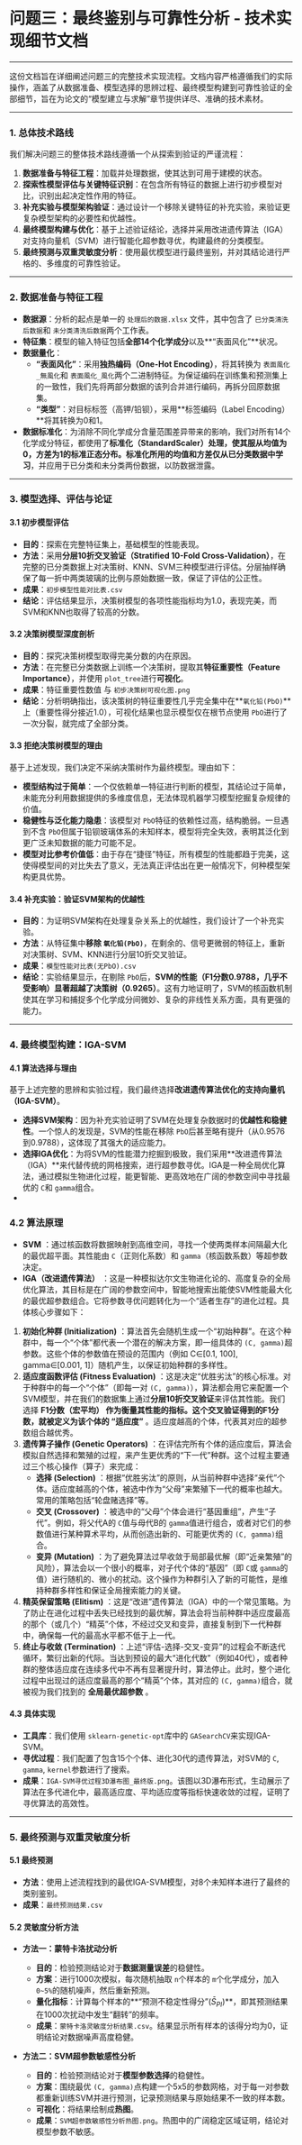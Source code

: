 # 问题三：最终鉴别与可靠性分析 - 技术实现细节文档

---

这份文档旨在详细阐述问题三的完整技术实现流程。文档内容严格遵循我们的实际操作，涵盖了从数据准备、模型选择的思辨过程、最终模型构建到可靠性验证的全部细节，旨在为论文的“模型建立与求解”章节提供详尽、准确的技术素材。

---

### **1. 总体技术路线**

我们解决问题三的整体技术路线遵循一个从探索到验证的严谨流程：

1. **数据准备与特征工程**：加载并处理数据，使其达到可用于建模的状态。
2. **探索性模型评估与关键特征识别**：在包含所有特征的数据上进行初步模型对比，识别出起决定性作用的特征。
3. **补充实验与模型架构验证**：通过设计一个移除关键特征的补充实验，来验证更复杂模型架构的必要性和优越性。
4. **最终模型构建与优化**：基于上述验证结论，选择并采用改进遗传算法（IGA）对支持向量机（SVM）进行智能化超参数寻优，构建最终的分类模型。
5. **最终预测与双重灵敏度分析**：使用最优模型进行最终鉴别，并对其结论进行严格的、多维度的可靠性验证。

---

### **2. 数据准备与特征工程**

- **数据源**：分析的起点是单一的 `处理后的数据.xlsx` 文件，其中包含了 `已分类清洗后数据`和 `未分类清洗后数据`两个工作表。
- **特征集**：模型的输入特征包括**全部14个化学成分**以及**“表面风化”**状况。
- **数据量化**：
  - **“表面风化”**：采用**独热编码（One-Hot Encoding）**，将其转换为 `表面風化_無風化`和 `表面風化_風化`两个二进制特征。为保证编码在训练集和预测集上的一致性，我们先将两部分数据的该列合并进行编码，再拆分回原数据集。
  - **“类型”**：对目标标签（高钾/铅钡），采用**标签编码（Label Encoding）**将其转换为0和1。
- **数据标准化**：为消除不同化学成分含量范围差异带来的影响，我们对所有14个化学成分特征，都使用了**标准化（StandardScaler）**处理，使其服从均值为0，方差为1的标准正态分布。标准化所用的均值和方差**仅从已分类数据中学习**，并应用于已分类和未分类两份数据，以防数据泄露。

---

### **3. 模型选择、评估与论证**

#### **3.1 初步模型评估**

- **目的**：探索在完整特征集上，基础模型的性能表现。
- **方法**：采用**分层10折交叉验证（Stratified 10-Fold Cross-Validation）**，在完整的已分类数据上对决策树、KNN、SVM三种模型进行评估。分层抽样确保了每一折中两类玻璃的比例与原始数据一致，保证了评估的公正性。
- **成果**：`初步模型性能对比表.csv`
- **结论**：评估结果显示，决策树模型的各项性能指标均为1.0，表现完美，而SVM和KNN也取得了较高的分数。

#### **3.2 决策树模型深度剖析**

- **目的**：探究决策树模型取得完美分数的内在原因。
- **方法**：在完整已分类数据上训练一个决策树，提取其**特征重要性（Feature Importance）**，并使用 `plot_tree`进行**可视化**。
- **成果**：特征重要性数值 与 `初步决策树可视化图.png`
- **结论**：分析明确指出，该决策树的特征重要性几乎完全集中在**`氧化铅(PbO)`**上（重要性得分接近1.0），可视化结果也显示模型仅在根节点使用 `PbO`进行了一次分裂，就完成了全部分类。

#### **3.3 拒绝决策树模型的理由**

基于上述发现，我们决定不采纳决策树作为最终模型。理由如下：

- **模型结构过于简单**：一个仅依赖单一特征进行判断的模型，其结论过于简单，未能充分利用数据提供的多维度信息，无法体现机器学习模型挖掘复杂规律的价值。
- **稳健性与泛化能力隐患**：该模型对 `PbO`特征的依赖性过高，结构脆弱。一旦遇到不含 `PbO`但属于铅钡玻璃体系的未知样本，模型将完全失效，表明其泛化到更广泛未知数据的能力可能不足。
- **模型对比参考价值低**：由于存在“捷径”特征，所有模型的性能都趋于完美，这使得模型间的对比失去了意义，无法真正评估出在更一般情况下，何种模型架构更具优势。

#### **3.4 补充实验：验证SVM架构的优越性**

- **目的**：为证明SVM架构在处理复杂关系上的优越性，我们设计了一个补充实验。
- **方法**：从特征集中**移除 `氧化铅(PbO)`**，在剩余的、信号更微弱的特征上，重新对决策树、SVM、KNN进行分层10折交叉验证。
- **成果**：`模型性能对比表(无PbO).csv`
- **结论**：实验结果显示，在剔除 `PbO`后，**SVM的性能（F1分数0.9788，几乎不受影响）显著超越了决策树（0.9265）**。这有力地证明了，SVM的核函数机制使其在学习和捕捉多个化学成分间微妙、复杂的非线性关系方面，具有更强的能力。

---

### **4. 最终模型构建：IGA-SVM**

#### **4.1 算法选择与理由**

基于上述完整的思辨和实验过程，我们最终选择**改进遗传算法优化的支持向量机（IGA-SVM）**。

- **选择SVM架构**：因为补充实验证明了SVM在处理复杂数据时的**优越性和稳健性**。一个惊人的发现是，SVM的性能在移除 `PbO`后甚至略有提升（从0.9576到0.9788），这体现了其强大的适应能力。
- **选择IGA优化**：为将SVM的性能潜力挖掘到极致，我们采用**改进遗传算法（IGA）**来代替传统的网格搜索，进行超参数寻优。IGA是一种全局优化算法，通过模拟生物进化过程，能更智能、更高效地在广阔的参数空间中寻找最优的 `C`和 `gamma`组合。
- 

### **4.2 算法原理**

* **SVM** ：通过核函数将数据映射到高维空间，寻找一个使两类样本间隔最大化的最优超平面。其性能由 `C`（正则化系数）和 `gamma`（核函数系数）等超参数决定。
* **IGA（改进遗传算法）** ：这是一种模拟达尔文生物进化论的、高度复杂的全局优化算法，其目标是在广阔的参数空间中，智能地搜索出能使SVM性能最大化的最优超参数组合。它将参数寻优问题转化为一个“适者生存”的进化过程。具体核心步骤如下：

1. **初始化种群 (Initialization)** ：算法首先会随机生成一个“初始种群”。在这个种群中，每一个“个体”都代表一个潜在的解决方案，即一组具体的 `(C, gamma)`超参数。这些个体的参数值在预设的范围内（例如 C∈[0.1, 100], gamma∈[0.001, 1]）随机产生，以保证初始种群的多样性。
2. **适应度函数评估 (Fitness Evaluation)** ：这是决定“优胜劣汰”的核心标准。对于种群中的每一个“个体”（即每一对 `(C, gamma)`），算法都会用它来配置一个SVM模型，并在我们的数据集上通过**分层10折交叉验证**来评估其性能。我们选择 **F1分数（宏平均） **作为衡量其性能的指标。这个交叉验证得到的F1分数，就被定义为该个体的** “适应度”** 。适应度越高的个体，代表其对应的超参数组合越优秀。
3. **遗传算子操作 (Genetic Operators)** ：在评估完所有个体的适应度后，算法会模拟自然选择和繁殖的过程，来产生更优秀的“下一代”种群。这个过程主要通过三个核心操作（算子）来完成：
   * **选择 (Selection)** ：根据“优胜劣汰”的原则，从当前种群中选择“亲代”个体。适应度越高的个体，被选中作为“父母”来繁殖下一代的概率也越大。常用的策略包括“轮盘赌选择”等。
   * **交叉 (Crossover)** ：被选中的“父母”个体会进行“基因重组”，产生“子代”。例如，将父代A的 `C`值与母代B的 `gamma`值进行组合，或者对它们的参数值进行某种算术平均，从而创造出新的、可能更优秀的 `(C, gamma)`组合。
   * **变异 (Mutation)** ：为了避免算法过早收敛于局部最优解（即“近亲繁殖”的风险），算法会以一个很小的概率，对子代个体的“基因”（即 `C`或 `gamma`的值）进行随机的、微小的扰动。这个操作为种群引入了新的可能性，是维持种群多样性和保证全局搜索能力的关键。
4. **精英保留策略 (Elitism)** ：这是“改进”遗传算法（IGA）中的一个常见策略。为了防止在进化过程中丢失已经找到的最优解，算法会将当前种群中适应度最高的那个（或几个）“精英”个体，不经过交叉和变异，直接复制到下一代种群中，确保每一代的最高水平都不低于上一代。
5. **终止与收敛 (Termination)** ：上述“评估-选择-交叉-变异”的过程会不断迭代循环，繁衍出新的代际。当达到预设的最大“进化代数”（例如40代），或者种群的整体适应度在连续多代中不再有显著提升时，算法停止。此时，整个进化过程中出现过的适应度最高的那个“精英”个体，其对应的 `(C, gamma)`组合，就被视为我们找到的 **全局最优超参数** 。

#### **4.3 具体实现**

- **工具库**：我们使用 `sklearn-genetic-opt`库中的 `GASearchCV`来实现IGA-SVM。
- **寻优过程**：我们配置了包含15个个体、进化30代的遗传算法，对SVM的 `C`, `gamma`, `kernel`参数进行了搜索。
- **成果**：`IGA-SVM寻优过程3D瀑布图_最终版.png`。该图以3D瀑布形式，生动展示了算法在多代进化中，最高适应度、平均适应度等指标快速收敛的过程，证明了寻优算法的高效性。

---

### **5. 最终预测与双重灵敏度分析**

#### **5.1 最终预测**

- **方法**：使用上述流程找到的最优IGA-SVM模型，对8个未知样本进行了最终的类别鉴别。
- **成果**：`最终预测结果.csv`

#### **5.2 灵敏度分析方法**

- **方法一：蒙特卡洛扰动分析**

  - **目的**：检验预测结论对于**数据测量误差**的稳健性。
  - **方案**：进行1000次模拟，每次随机抽取 `n`个样本的 `m`个化学成分，加入 `0~5%`的随机噪声，然后重新预测。
  - **量化指标**：计算每个样本的**“预测不稳定性得分”($\bar{S}_{PI}$)**，即其预测结果在1000次扰动中发生“翻转”的频率。
  - **成果**：`蒙特卡洛灵敏度分析结果.csv`。结果显示所有样本的该得分均为0，证明结论对数据噪声高度稳健。
- **方法二：SVM超参数敏感性分析**

  - **目的**：检验预测结论对于**模型参数选择**的稳健性。
  - **方案**：围绕最优 `(C, gamma)`点构建一个5x5的参数网格，对于每一对参数都重新训练SVM并进行预测，记录预测结果与原始结果不一致的样本数。
  - **可视化**：将结果绘制成**热图**。
  - **成果**：`SVM超参数敏感性分析热图.png`。热图中的广阔稳定区域证明，结论对模型参数不敏感。
